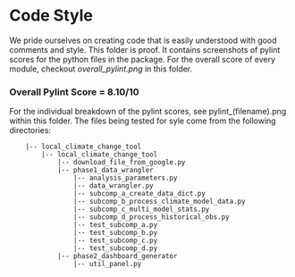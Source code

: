 # Code Style

We pride ourselves on creating code that is easily understood with good comments and style. This folder is proof. It contains screenshots of pylint scores for the python files in the package. For the overall score of every module, checkout *overall_pylint.png* in this folder. 

### Overall Pylint Score = 8.10/10

For the individual breakdown of the pylint scores, see pylint_(filename).png within this folder. The files being tested for syle come from the following directories:
```
    |-- local_climate_change_tool
        |-- local_climate_change_tool
            |-- download_file_from_google.py
            |-- phase1_data_wrangler
                |-- analysis_parameters.py
                |-- data_wrangler.py
                |-- subcomp_a_create_data_dict.py
                |-- subcomp_b_process_climate_model_data.py
                |-- subcomp_c_multi_model_stats.py
                |-- subcomp_d_process_historical_obs.py
                |-- test_subcomp_a.py
                |-- test_subcomp_b.py
                |-- test_subcomp_c.py
                |-- test_subcomp_d.py
            |-- phase2_dashboard_generator
                |-- util_panel.py
```
    